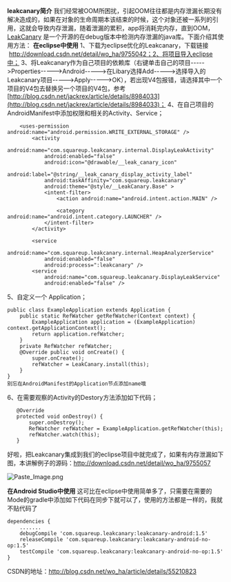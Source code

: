**leakcanary简介**
我们经常被OOM所困扰，引起OOM往往都是内存泄漏长期没有解决造成的，如果在对象的生命周期本该结束的时候，这个对象还被一系列的引用，这就会导致内存泄漏，随着泄漏的累积，app将消耗完内存，直到OOM，[LeakCanary](https://github.com/square/leakcanary) 是一个开源的在debug版本中检测内存泄漏的java库。下面介绍其使用方法：
**在eclipse中使用**
1、下载为eclipse优化的Leakcanary，下载链接  http://download.csdn.net/detail/wo_ha/9755042；2、将项目导入eclipse中；
3、将Leakcanary作为自己项目的依赖库（右键单击自己的项目----->Properties----->Android----->在Libary选择Add----->选择导入的Leakcanary项目----->Apply----->OK），若出现V4包报错，请选择其中一个项目的V4包去替换另一个项目的V4包，参考[http://blog.csdn.net/jackrex/article/details/8984033](http://blog.csdn.net/jackrex/article/details/8984033)；
4、在自己项目的AndroidManifest中添加权限和相关的Activity、Service；
```
    <uses-permission android:name="android.permission.WRITE_EXTERNAL_STORAGE" />
        <activity
            android:name="com.squareup.leakcanary.internal.DisplayLeakActivity"
            android:enabled="false"
            android:icon="@drawable/__leak_canary_icon"
            android:label="@string/__leak_canary_display_activity_label"
            android:taskAffinity="com.squareup.leakcanary"
            android:theme="@style/__LeakCanary.Base" >
            <intent-filter>
                <action android:name="android.intent.action.MAIN" />

                <category android:name="android.intent.category.LAUNCHER" />
            </intent-filter>
        </activity>

        <service
            android:name="com.squareup.leakcanary.internal.HeapAnalyzerService"
            android:enabled="false"
            android:process=":leakcanary" />
        <service
            android:name="com.squareup.leakcanary.DisplayLeakService"
            android:enabled="false" />
```

5、自定义一个 Application；
```
public class ExampleApplication extends Application {
    public static RefWatcher getRefWatcher(Context context) {
        ExampleApplication application = (ExampleApplication) context.getApplicationContext();
        return application.refWatcher;
    }
    private RefWatcher refWatcher;
    @Override public void onCreate() {
        super.onCreate();
        refWatcher = LeakCanary.install(this);
    }
}
别忘在AndroidManifest的Application节点添加name哦
```
6、在需要观察的Activity的Destory方法添加如下代码；
 ```
    @Override
    protected void onDestroy() {
        super.onDestroy();
        RefWatcher refWatcher = ExampleApplication.getRefWatcher(this);
        refWatcher.watch(this);
    }
```
好啦，把Leakcanary集成到我们的eclipse项目中就完成了，如果有内存泄漏如下图，本讲解例子的源码：http://download.csdn.net/detail/wo_ha/9755057

![Paste_Image.png](http://upload-images.jianshu.io/upload_images/4143664-451ba18e6c8186c2.png?imageMogr2/auto-orient/strip%7CimageView2/2/w/1240)

**在Android Studio中使用**
这可比在eclipse中使用简单多了，只需要在需要的Mode的gradle中添加如下代码在同步下就可以了，使用的方法都是一样的，我就不贴代码了
```
dependencies {
    .......
    debugCompile 'com.squareup.leakcanary:leakcanary-android:1.5'
    releaseCompile 'com.squareup.leakcanary:leakcanary-android-no-op:1.5'
    testCompile 'com.squareup.leakcanary:leakcanary-android-no-op:1.5'
}
```
CSDN的地址：http://blog.csdn.net/wo_ha/article/details/55210823    
